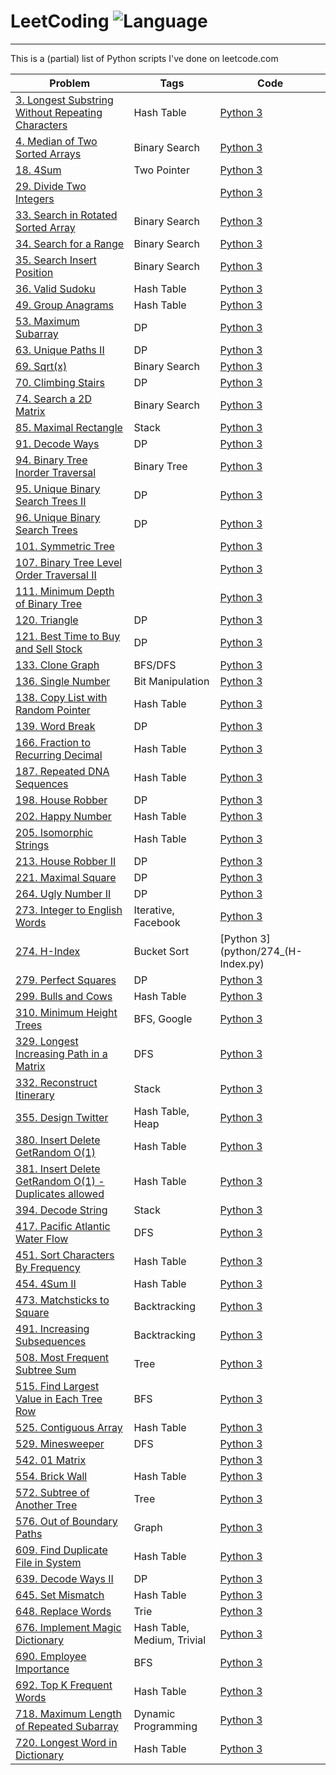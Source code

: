 # LeetCoding ![Language](https://img.shields.io/badge/language-Python-green.svg)
-----------------------
This is a (partial) list of Python scripts I've done on leetcode.com

|     Problem          |Tags|      Code      |
|-----------------|---|---------------|
| [3. Longest Substring Without Repeating Characters](https://leetcode.com/problems/longest-substring-without-repeating-characters) | Hash Table| [Python 3](python/3_Longest_Substring_Without_Repeating_Characters.py)   |
| [4. Median of Two Sorted Arrays](https://leetcode.com/problems/median-of-two-sorted-arrays/) | Binary Search | [Python 3](python/4_Median_of_Two_Sorted_Arrays.py) |
| [18. 4Sum](https://leetcode.com/problems/4sum) | Two Pointer | [Python 3](python/18_4Sum.py) |
| [29. Divide Two Integers](https://leetcode.com/problems/divide-two-integers/) |   | [Python 3](python/29_Divide_Two_Integers.py) |
| [33. Search in Rotated Sorted Array](https://leetcode.com/problems/search-in-rotated-sorted-array) | Binary Search | [Python 3](python/33_Search_in_Rotated_Sorted_Array.py)| 
| [34. Search for a Range](https://leetcode.com/problems/search-for-a-range/) | Binary Search | [Python 3](python/34_Search_for_a_Range.py) |
|[35. Search Insert Position](https://leetcode.com/problems/search-insert-position/)  | Binary Search  | [Python 3](python/35_Search_Insert_Position.py) |
|[36. Valid Sudoku](https://leetcode.com/problems/valid-sudoku/) |  Hash Table  | [Python 3](python/36_Valid_Sudoku.py)  |
|[49. Group Anagrams](https://leetcode.com/problems/group-anagrams) |  Hash Table  | [Python 3](python/49_Group_Anagrams.py)  |
| [53. Maximum Subarray](https://leetcode.com/problems/maximum-subarray) | DP | [Python 3](python/53_Maximum_Subarray.py) |
| [63. Unique Paths II](https://leetcode.com/problems/unique-paths-ii/)  | DP | [Python 3](python/63_Unique_Paths_II.py) |
| [69. Sqrt(x)](https://leetcode.com/problems/sqrtx/) | Binary Search | [Python 3](python/69_Sqrt(x).py) |
| [70. Climbing Stairs](https://leetcode.com/problems/climbing-stairs/) | DP | [Python 3](python/70_Climbing_Stairs.py) |
| [74. Search a 2D Matrix](https://leetcode.com/problems/search-a-2d-matrix/description/) | Binary Search | [Python 3](python/74_Search_a_2D_Matrix.py) |
| [85. Maximal Rectangle](https://leetcode.com/problems/maximal-rectangle/) | Stack | [Python 3](python/85_Maximal_Rectangle.py) |
| [91. Decode Ways](https://leetcode.com/problems/decode-ways) | DP | [Python 3](python/91_Decode_Ways.py) |
| [94. Binary Tree Inorder Traversal](https://leetcode.com/problems/binary-tree-inorder-traversal)  | Binary Tree |  [Python 3](python/94_Binary_Tree_Inorder_Traversal.py)  |
| [95. Unique Binary Search Trees II](https://leetcode.com/problems/unique-binary-search-trees-ii/)   |  DP  | [Python 3](python/95_Unique_Binary_Search_Trees_II.py) |
| [96. Unique Binary Search Trees](https://leetcode.com/problems/unique-binary-search-trees/) | DP  | [Python 3](python/96_Unique_Binary_Search_Trees.py) |
| [101. Symmetric Tree](https://leetcode.com/problems/symmetric-tree/) |   |[Python 3](python/101_Symmetric_Tree.py) |
|[107. Binary Tree Level Order Traversal II](https://leetcode.com/problems/binary-tree-level-order-traversal-ii) | |[Python 3](python/107_Binary_Tree_Level_Order_Traversal_II.py) |
| [111. Minimum Depth of Binary Tree](https://leetcode.com/problems/minimum-depth-of-binary-tree)| | [Python 3](python/111_Minimum_Depth_of_Binary_Tree.py) |
| [120. Triangle](https://leetcode.com/problems/triangle/) | DP | [Python 3](python/120_Triangle.py) |
| [121. Best Time to Buy and Sell Stock](https://leetcode.com/problems/best-time-to-buy-and-sell-stock/) | DP | [Python 3](python/121_Best_Time_to_Buy_and_Sell_Stock.py) |
| [133. Clone Graph](https://leetcode.com/problems/clone-graph) |BFS/DFS | [Python 3](python/133_Clone_Graph.py)  |
| [136. Single Number](https://leetcode.com/problems/single-number)  | Bit Manipulation | [Python 3](python/136_Single_Number.py)  |
| [138. Copy List with Random Pointer](https://leetcode.com/problems/copy-list-with-random-pointer) |  Hash Table | [Python 3](python/138_Copy_List_with_Random_Pointer.py) |
| [139. Word Break](https://leetcode.com/problems/word-break)  |  DP | [Python 3](python/139_Word_Break.py) |
| [166. Fraction to Recurring Decimal](https://leetcode.com/problems/fraction-to-recurring-decimal) | Hash Table | [Python 3](python/166_Fraction_to_Recurring_Decimal.py) |
| [187. Repeated DNA Sequences](https://leetcode.com/problems/repeated-dna-sequences/) | Hash Table |  [Python 3](python/187_Repeated_DNA_Sequences.py) |
| [198. House Robber](https://leetcode.com/problems/house-robber)  | DP | [Python 3](python/198_House_Robber.py) |
| [202. Happy Number](https://leetcode.com/problems/happy-number/) | Hash Table | [Python 3](python/202_Happy_Number.py)  |
| [205. Isomorphic Strings](https://leetcode.com/problems/isomorphic-strings/)  | Hash Table | [Python 3](python/205_Isomorphic_Strings.py)  | \
| [213. House Robber II](https://leetcode.com/problems/house-robber-ii) | DP | [Python 3](python/213_House_Robber_II.py) |
| [221. Maximal Square](https://leetcode.com/problems/maximal-square/) | DP | [Python 3](python/221_Maximal_Square.py) |
| [264. Ugly Number II](https://leetcode.com/problems/ugly-number-ii/)  | DP  | [Python 3](python/264_Ugly_Number_II.py) |
| [273.	Integer to English Words](https://leetcode.com/problems/integer-to-english-words/)| Iterative, Facebook | [Python 3](python/273_Integer_to_English_Words.py) | 
| [274. H-Index](https://leetcode.com/problems/h-index/)  |  Bucket Sort | [Python 3](python/274_(H-Index.py)      |
| [279. Perfect Squares](https://leetcode.com/problems/perfect-squares) | DP | [Python 3](python/279_Perfect_Squares.py) |
| [299. Bulls and Cows](https://leetcode.com/problems/bulls-and-cows/) | Hash Table | [Python 3](python/299_Bulls_and_Cows.py) |
| [310. Minimum Height Trees](https://leetcode.com/problems/minimum-height-trees) |BFS, Google | [Python 3](python/310_Minimum_Height_Trees.py)  |
| [329. Longest Increasing Path in a Matrix ](https://leetcode.com/problems/longest-increasing-path-in-a-matrix)| DFS | [Python 3](python/329_Longest_Increasing_Path_in_a_Matrix.py)|
| [332. Reconstruct Itinerary](https://leetcode.com/problems/reconstruct-itinerary/) | Stack  | [Python 3](python/332_Reconstruct_Itinerary.py) |
| [355. Design Twitter](https://leetcode.com/problems/design-twitter/) | Hash Table, Heap |  [Python 3](python/355_Design_Twitter.py) |
| [380. Insert Delete GetRandom O(1)](https://leetcode.com/problems/insert-delete-getrandom-o1/) | Hash Table | [Python 3](python/380_Insert_Delete_GetRandom_O(1).py)    |
| [381. Insert Delete GetRandom O(1) - Duplicates allowed](https://leetcode.com/problems/insert-delete-getrandom-o1-duplicates-allowed/description/)  | Hash Table | [Python 3](python/381_Insert_Delete_GetRandom_O(1)_Duplicates_allowed.py) |
| [394. Decode String](https://leetcode.com/problems/decode-string/) | Stack | [Python 3](python/394_Decode_String.py) |
| [417. Pacific Atlantic Water Flow](https://leetcode.com/problems/pacific-atlantic-water-flow/) | DFS | [Python 3](python/417_Pacific_Atlantic_Water_Flow.py) |
| [451. Sort Characters By Frequency](https://leetcode.com/problems/sort-characters-by-frequency) |Hash Table  | [Python 3](python/451_Sort_Characters_By_Frequency.py) |
| [454. 4Sum II](https://leetcode.com/problems/4sum-ii/) | Hash Table | [Python 3](python/454_4SumII.py) |
| [473. Matchsticks to Square](https://leetcode.com/problems/matchsticks-to-square/) | Backtracking | [Python 3](python/473_Matchsticks_to_Square.py) |
| [491. Increasing Subsequences](https://leetcode.com/problems/increasing-subsequences/) |Backtracking | [Python 3](python/491_Increasing_Subsequences.py) |
| [508. Most Frequent Subtree Sum](https://leetcode.com/problems/most-frequent-subtree-sum) | Tree | [Python 3](python/508_Most_Frequent_Subtree_Sum.py) |
| [515. Find Largest Value in Each Tree Row](https://leetcode.com/problems/find-largest-value-in-each-tree-row) | BFS  | [Python 3](python/515_Find_Largest_Value_in_Each_Tree_Row.py)  |
| [525. Contiguous Array](https://leetcode.com/problems/contiguous-array) |Hash Table    | [Python 3](python/525_Contiguous_Array.py) |
| [529. Minesweeper](https://leetcode.com/problems/minesweeper/) | DFS | [Python 3](python/529_Minesweeper.py)
| [542. 01 Matrix](https://leetcode.com/problems/01-matrix) |   | [Python 3](python/542_01_Matrix.py) |
| [554. Brick Wall](https://leetcode.com/problems/brick-wall/) | Hash Table | [Python 3](python/554_Brick_Wall.py) |
| [572. Subtree of Another Tree](https://leetcode.com/problems/subtree-of-another-tree/) | Tree   |  [Python 3](python/572_Subtree_of_Another_Tree.py)      |
| [576. Out of Boundary Paths](https://leetcode.com/problems/out-of-boundary-paths/) | Graph |[Python 3](python/576_Out_of_Boundary_Paths.py) |
| [609. Find Duplicate File in System](https://leetcode.com/problems/find-duplicate-file-in-system/) | Hash Table | [Python 3](python/609_Find_Duplicate_File_in_System.py) |
| [639. Decode Ways II](https://leetcode.com/problems/decode-ways-ii/) | DP | [Python 3](python/639_Decode_Ways_II.py) |
| [645. Set Mismatch](https://leetcode.com/problems/set-mismatch/) | Hash Table | [Python 3](python/645_Set_Mismatch.py) |
| [648. Replace Words](https://leetcode.com/problems/replace-words/) | Trie | [Python 3](python/648_Replace_Words.py) |
| [676. Implement Magic Dictionary](https://leetcode.com/problems/implement-magic-dictionary) | Hash Table, Medium, Trivial| [Python 3](python/676_Implement_Magic_Dictionary.py) |
| [690. Employee Importance](https://leetcode.com/problems/employee-importance)  | BFS  |  [Python 3](python/690_Employee_Importance.py) |
| [692. Top K Frequent Words](https://leetcode.com/problems/top-k-frequent-words/)  |  Hash Table   |  [Python 3](python/692_Top_K_Frequent_Words.py)  |
| [718. Maximum Length of Repeated Subarray](https://leetcode.com/problems/maximum-length-of-repeated-subarray/)  | Dynamic Programming |  [Python 3](python/718_Maximum_Length_of_Repeated_Subarray.py) |
| [720. Longest Word in Dictionary](https://leetcode.com/problems/longest-word-in-dictionary/) | Hash Table  | [Python 3](python/720_Longest_Word_in_Dictionary.py)  |